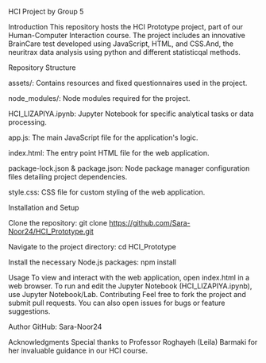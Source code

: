 HCI Project by Group 5


Introduction
This repository hosts the HCI Prototype project, part of our Human-Computer Interaction course. The project includes an innovative BrainCare test developed using JavaScript, HTML, and CSS.And, the neuritrax data analysis using python and different statisticqal methods.


Repository Structure

assets/: Contains resources and fixed questionnaires used in the project.

node_modules/: Node modules required for the project.

HCI_LIZAPIYA.ipynb: Jupyter Notebook for specific analytical tasks or data processing.

app.js: The main JavaScript file for the application's logic.

index.html: The entry point HTML file for the web application.

package-lock.json & package.json: Node package manager configuration files detailing project dependencies.

style.css: CSS file for custom styling of the web application.




Installation and Setup

Clone the repository:
git clone https://github.com/Sara-Noor24/HCI_Prototype.git

Navigate to the project directory:
cd HCI_Prototype

Install the necessary Node.js packages:
npm install



Usage
To view and interact with the web application, open index.html in a web browser.
To run and edit the Jupyter Notebook (HCI_LIZAPIYA.ipynb), use Jupyter Notebook/Lab.
Contributing
Feel free to fork the project and submit pull requests. You can also open issues for bugs or feature suggestions.



Author
GitHub: Sara-Noor24



Acknowledgments
Special thanks to Professor Roghayeh (Leila) Barmaki for her invaluable guidance in our HCI course.


